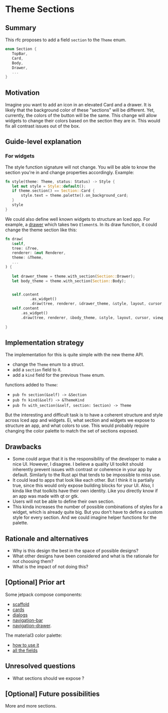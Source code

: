 # Theme Sections


## Summary


This rfc proposes to add a field `section` to the `Theme` enum.
```rust
enum Section {
   TopBar,
   Card,
   Body,
   Drawer,
   ...
}
```


## Motivation

Imagine you want to add an icon in an elevated Card and a drawer. It is likely that the background color of these "sections" will be different. Yet, currently, the colors of the button will be the same. This change will allow widgets to change their colors based on the section they are in. This would fix all contrast issues out of the box.


## Guide-level explanation

### For widgets

The style function signature will not change. You will be able to know the section you're in and change properties accordingly. Example:


```rust
fn style(theme: Theme, status: Status) -> Style {
   let mut style = Style::default();
   if theme.section() == Section::Card {
       style.text = theme.palette().on_background_card;
   }
   style
}
```


We could also define well known widgets to structure an Iced app.
For example, a [drawer](https://m3.material.io/components/navigation-drawer/overview) which takes two `Element`s. In its draw function, it could change the theme section like this:


```rust
fn draw(
   &self,
   tree: &Tree,
   renderer: &mut Renderer,
   theme: &Theme,
   ...
) {
  
   let drawer_theme = theme.with_section(Section::Drawer);
   let body_theme = theme.with_section(Section::Body);


   self.content
           .as_widget()
           .draw(tree, renderer, &drawer_theme, &style, layout, cursor, viewport);
   self.content
       .as_widget()
       .draw(tree, renderer, &body_theme, &style, layout, cursor, viewport);
  
}
```


## Implementation strategy


The implementation for this is quite simple with the new theme API.
- change the `Theme` enum to a struct.
- add a `section` field to it.
- add a `kind` field for the previous `Theme` enum.


functions added to `Theme`:
- `pub fn section(&self) -> &Section`
- `pub fn kind(&self) -> &ThemeKind`
- `pub fn with_section(&self, section: Section) -> Theme`




But the interesting and difficult task is to have a coherent structure and style across Iced app and widgets. Ei, what section and widgets we expose to structure an app, and what colors to use.
This would probably require changing the color palette to match the set of sections exposed.


## Drawbacks


- Some could argue that it is the responsibility of the developer to make a nice UI. However, I disagree. I believe a quality UI toolkit should inherently prevent issues with contrast or coherence in your app by default. Similarly to the Rust api that tends to be impossible to miss use.
- It could lead to apps that look like each other. But I think it is partially true, since this would only expose building blocks for your UI. Also, I kinda like that toolkits have their own identity. Like you directly know if an app was made with qt or gtk.
- Users will not be able to define their own section.
- This kinda increases the number of possible combinations of styles for a widget, which is already quite big. But you don’t have to define a custom style for every section. And we could imagine helper functions for the palette.




## Rationale and alternatives


- Why is this design the best in the space of possible designs?
- What other designs have been considered and what is the rationale for not choosing them?
- What is the impact of not doing this?




## [Optional] Prior art


Some jetpack compose components:
- [scaffold](https://www.composables.com/material3/scaffold)
- [cards](https://m3.material.io/components/cards/overview)
- [dialogs](https://m3.material.io/components/dialogs/overview)
- [navigation-bar](https://m3.material.io/components/navigation-bar/overview)
- [navigation-drawer](https://m3.material.io/components/navigation-drawer/overview).


The material3 color palette:
- [how to use it](https://m3.material.io/styles/color/roles)
- [all the fields](https://developer.android.com/reference/kotlin/androidx/compose/material3/ColorScheme#public-properties)


## Unresolved questions


- What sections should we expose ?


## [Optional] Future possibilities


More and more sections.
